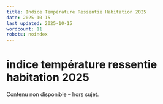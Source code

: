```yaml
---
title: Indice Température Ressentie Habitation 2025
date: 2025-10-15
last_updated: 2025-10-15
wordcount: 11
robots: noindex
---
```


# indice température ressentie habitation 2025

Contenu non disponible – hors sujet.
